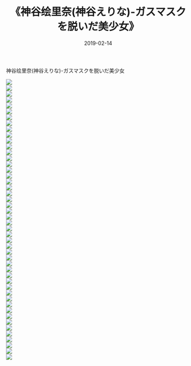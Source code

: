 ﻿---
layout: post
title:  《神谷绘里奈(神谷えりな)-ガスマスクを脱いだ美少女》
date:   2019-02-14
img: http://pic.660000.xyz/1:/性感/2019/神谷绘里奈(神谷えりな)-ガスマスクを脱いだ美少女/000.jpg
categories: [美女, 清纯, 唯美]
---

神谷绘里奈(神谷えりな)-ガスマスクを脱いだ美少女

  ![](http://pic.660000.xyz/1:/性感/2019/神谷绘里奈(神谷えりな)-ガスマスクを脱いだ美少女/001.jpg) <br> ![](http://pic.660000.xyz/1:/性感/2019/神谷绘里奈(神谷えりな)-ガスマスクを脱いだ美少女/002.jpg) <br> ![](http://pic.660000.xyz/1:/性感/2019/神谷绘里奈(神谷えりな)-ガスマスクを脱いだ美少女/003.jpg) <br> ![](http://pic.660000.xyz/1:/性感/2019/神谷绘里奈(神谷えりな)-ガスマスクを脱いだ美少女/004.jpg) <br> ![](http://pic.660000.xyz/1:/性感/2019/神谷绘里奈(神谷えりな)-ガスマスクを脱いだ美少女/005.jpg) <br> ![](http://pic.660000.xyz/1:/性感/2019/神谷绘里奈(神谷えりな)-ガスマスクを脱いだ美少女/006.jpg) <br> ![](http://pic.660000.xyz/1:/性感/2019/神谷绘里奈(神谷えりな)-ガスマスクを脱いだ美少女/007.jpg) <br> ![](http://pic.660000.xyz/1:/性感/2019/神谷绘里奈(神谷えりな)-ガスマスクを脱いだ美少女/008.jpg) <br> ![](http://pic.660000.xyz/1:/性感/2019/神谷绘里奈(神谷えりな)-ガスマスクを脱いだ美少女/009.jpg) <br> ![](http://pic.660000.xyz/1:/性感/2019/神谷绘里奈(神谷えりな)-ガスマスクを脱いだ美少女/010.jpg) <br> ![](http://pic.660000.xyz/1:/性感/2019/神谷绘里奈(神谷えりな)-ガスマスクを脱いだ美少女/011.jpg) <br> ![](http://pic.660000.xyz/1:/性感/2019/神谷绘里奈(神谷えりな)-ガスマスクを脱いだ美少女/012.jpg) <br> ![](http://pic.660000.xyz/1:/性感/2019/神谷绘里奈(神谷えりな)-ガスマスクを脱いだ美少女/013.jpg) <br> ![](http://pic.660000.xyz/1:/性感/2019/神谷绘里奈(神谷えりな)-ガスマスクを脱いだ美少女/014.jpg) <br> ![](http://pic.660000.xyz/1:/性感/2019/神谷绘里奈(神谷えりな)-ガスマスクを脱いだ美少女/015.jpg) <br> ![](http://pic.660000.xyz/1:/性感/2019/神谷绘里奈(神谷えりな)-ガスマスクを脱いだ美少女/016.jpg) <br> ![](http://pic.660000.xyz/1:/性感/2019/神谷绘里奈(神谷えりな)-ガスマスクを脱いだ美少女/017.jpg) <br> ![](http://pic.660000.xyz/1:/性感/2019/神谷绘里奈(神谷えりな)-ガスマスクを脱いだ美少女/018.jpg) <br> ![](http://pic.660000.xyz/1:/性感/2019/神谷绘里奈(神谷えりな)-ガスマスクを脱いだ美少女/019.jpg) <br> ![](http://pic.660000.xyz/1:/性感/2019/神谷绘里奈(神谷えりな)-ガスマスクを脱いだ美少女/020.jpg) <br> ![](http://pic.660000.xyz/1:/性感/2019/神谷绘里奈(神谷えりな)-ガスマスクを脱いだ美少女/021.jpg) <br> ![](http://pic.660000.xyz/1:/性感/2019/神谷绘里奈(神谷えりな)-ガスマスクを脱いだ美少女/022.jpg) <br> ![](http://pic.660000.xyz/1:/性感/2019/神谷绘里奈(神谷えりな)-ガスマスクを脱いだ美少女/023.jpg) <br> ![](http://pic.660000.xyz/1:/性感/2019/神谷绘里奈(神谷えりな)-ガスマスクを脱いだ美少女/024.jpg) <br> ![](http://pic.660000.xyz/1:/性感/2019/神谷绘里奈(神谷えりな)-ガスマスクを脱いだ美少女/025.jpg) <br> ![](http://pic.660000.xyz/1:/性感/2019/神谷绘里奈(神谷えりな)-ガスマスクを脱いだ美少女/026.jpg) <br> ![](http://pic.660000.xyz/1:/性感/2019/神谷绘里奈(神谷えりな)-ガスマスクを脱いだ美少女/027.jpg) <br> ![](http://pic.660000.xyz/1:/性感/2019/神谷绘里奈(神谷えりな)-ガスマスクを脱いだ美少女/028.jpg) <br> ![](http://pic.660000.xyz/1:/性感/2019/神谷绘里奈(神谷えりな)-ガスマスクを脱いだ美少女/029.jpg) <br> ![](http://pic.660000.xyz/1:/性感/2019/神谷绘里奈(神谷えりな)-ガスマスクを脱いだ美少女/030.jpg) <br> ![](http://pic.660000.xyz/1:/性感/2019/神谷绘里奈(神谷えりな)-ガスマスクを脱いだ美少女/031.jpg) <br> ![](http://pic.660000.xyz/1:/性感/2019/神谷绘里奈(神谷えりな)-ガスマスクを脱いだ美少女/032.jpg) <br> ![](http://pic.660000.xyz/1:/性感/2019/神谷绘里奈(神谷えりな)-ガスマスクを脱いだ美少女/033.jpg) <br> ![](http://pic.660000.xyz/1:/性感/2019/神谷绘里奈(神谷えりな)-ガスマスクを脱いだ美少女/034.jpg) <br> ![](http://pic.660000.xyz/1:/性感/2019/神谷绘里奈(神谷えりな)-ガスマスクを脱いだ美少女/035.jpg) <br> ![](http://pic.660000.xyz/1:/性感/2019/神谷绘里奈(神谷えりな)-ガスマスクを脱いだ美少女/036.jpg) <br> ![](http://pic.660000.xyz/1:/性感/2019/神谷绘里奈(神谷えりな)-ガスマスクを脱いだ美少女/037.jpg) <br> ![](http://pic.660000.xyz/1:/性感/2019/神谷绘里奈(神谷えりな)-ガスマスクを脱いだ美少女/038.jpg) <br> ![](http://pic.660000.xyz/1:/性感/2019/神谷绘里奈(神谷えりな)-ガスマスクを脱いだ美少女/039.jpg) <br> ![](http://pic.660000.xyz/1:/性感/2019/神谷绘里奈(神谷えりな)-ガスマスクを脱いだ美少女/040.jpg) <br> ![](http://pic.660000.xyz/1:/性感/2019/神谷绘里奈(神谷えりな)-ガスマスクを脱いだ美少女/041.jpg) <br> ![](http://pic.660000.xyz/1:/性感/2019/神谷绘里奈(神谷えりな)-ガスマスクを脱いだ美少女/042.jpg) <br> ![](http://pic.660000.xyz/1:/性感/2019/神谷绘里奈(神谷えりな)-ガスマスクを脱いだ美少女/043.jpg) <br> ![](http://pic.660000.xyz/1:/性感/2019/神谷绘里奈(神谷えりな)-ガスマスクを脱いだ美少女/044.jpg) <br> ![](http://pic.660000.xyz/1:/性感/2019/神谷绘里奈(神谷えりな)-ガスマスクを脱いだ美少女/045.jpg) <br> ![](http://pic.660000.xyz/1:/性感/2019/神谷绘里奈(神谷えりな)-ガスマスクを脱いだ美少女/046.jpg) <br> ![](http://pic.660000.xyz/1:/性感/2019/神谷绘里奈(神谷えりな)-ガスマスクを脱いだ美少女/047.jpg) <br> ![](http://pic.660000.xyz/1:/性感/2019/神谷绘里奈(神谷えりな)-ガスマスクを脱いだ美少女/048.jpg) <br>